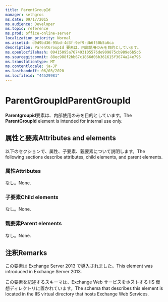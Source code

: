 ```yaml
---
title: ParentGroupId
manager: sethgros
ms.date: 09/17/2015
ms.audience: Developer
ms.topic: reference
ms.prod: office-online-server
localization_priority: Normal
ms.assetid: d9d9bd36-95bd-4d3f-9ef9-db6f50b5a6ca
description: ParentGroupId 要素は、内部使用のみを目的としています。
ms.openlocfilehash: 09415095a767493105576de909875cb989e6b5c6
ms.sourcegitcommit: 88ec988f2bb67c1866d06b361615f3674a24e795
ms.translationtype: MT
ms.contentlocale: ja-JP
ms.lasthandoff: 06/03/2020
ms.locfileid: "44529981"
---
```

# <a name="parentgroupid"></a><span data-ttu-id="c995c-103">ParentGroupId</span><span class="sxs-lookup"><span data-stu-id="c995c-103">ParentGroupId</span></span>

<span data-ttu-id="c995c-104">**Parentgroupid**要素は、内部使用のみを目的としています。</span><span class="sxs-lookup"><span data-stu-id="c995c-104">The **ParentGroupId** element is intended for internal use only.</span></span> 

## <a name="attributes-and-elements"></a><span data-ttu-id="c995c-105">属性と要素</span><span class="sxs-lookup"><span data-stu-id="c995c-105">Attributes and elements</span></span>

<span data-ttu-id="c995c-106">以下のセクションで、属性、子要素、親要素について説明します。</span><span class="sxs-lookup"><span data-stu-id="c995c-106">The following sections describe attributes, child elements, and parent elements.</span></span>
  
### <a name="attributes"></a><span data-ttu-id="c995c-107">属性</span><span class="sxs-lookup"><span data-stu-id="c995c-107">Attributes</span></span>

<span data-ttu-id="c995c-108">なし。</span><span class="sxs-lookup"><span data-stu-id="c995c-108">None.</span></span>
  
### <a name="child-elements"></a><span data-ttu-id="c995c-109">子要素</span><span class="sxs-lookup"><span data-stu-id="c995c-109">Child elements</span></span>

<span data-ttu-id="c995c-110">なし。</span><span class="sxs-lookup"><span data-stu-id="c995c-110">None.</span></span>
  
### <a name="parent-elements"></a><span data-ttu-id="c995c-111">親要素</span><span class="sxs-lookup"><span data-stu-id="c995c-111">Parent elements</span></span>

<span data-ttu-id="c995c-112">なし。</span><span class="sxs-lookup"><span data-stu-id="c995c-112">None.</span></span>
  
## <a name="remarks"></a><span data-ttu-id="c995c-113">注釈</span><span class="sxs-lookup"><span data-stu-id="c995c-113">Remarks</span></span>

<span data-ttu-id="c995c-114">この要素は Exchange Server 2013 で導入されました。</span><span class="sxs-lookup"><span data-stu-id="c995c-114">This element was introduced in Exchange Server 2013.</span></span>
  
<span data-ttu-id="c995c-115">この要素を記述するスキーマは、Exchange Web サービスをホストする IIS 仮想ディレクトリに置かれています。</span><span class="sxs-lookup"><span data-stu-id="c995c-115">The schema that describes this element is located in the IIS virtual directory that hosts Exchange Web Services.</span></span>
  

